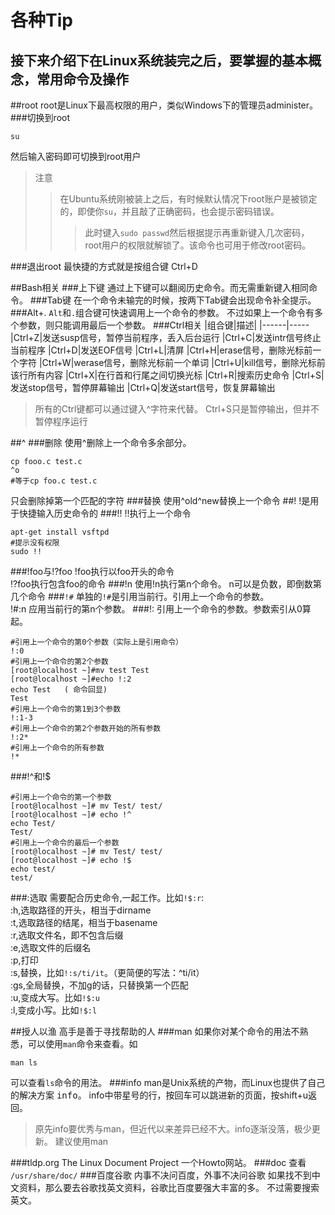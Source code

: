 各种Tip
=======
接下来介绍下在Linux系统装完之后，要掌握的基本概念，常用命令及操作
---------
##root
root是Linux下最高权限的用户，类似Windows下的管理员administer。
###切换到root

    su
然后输入密码即可切换到root用户
>注意
>>在Ubuntu系统刚被装上之后，有时候默认情况下root账户是被锁定的，即使你`su`，并且敲了正确密码，也会提示密码错误。
>>>此时键入`sudo passwd`然后根据提示再重新键入几次密码，root用户的权限就解锁了。该命令也可用于修改root密码。

###退出root
最快捷的方式就是按组合键 Ctrl+D

##Bash相关
###上下键
通过上下键可以翻阅历史命令。而无需重新键入相同命令。
###Tab键
在一个命令未输完的时候，按两下Tab键会出现命令补全提示。
###Alt+.
`Alt`和`.`组合键可快速调用上一个命令的参数。
不过如果上一个命令有多个参数，则只能调用最后一个参数。
###Ctrl相关
|组合键|描述|
|------|-----
|Ctrl+Z|发送susp信号，暂停当前程序，丢入后台运行
|Ctrl+C|发送intr信号终止当前程序
|Ctrl+D|发送EOF信号
|Ctrl+L|清屏
|Ctrl+H|erase信号，删除光标前一个字符
|Ctrl+W|werase信号，删除光标前一个单词
|Ctrl+U|kill信号，删除光标前该行所有内容
|Ctrl+X|在行首和行尾之间切换光标
|Ctrl+R|搜索历史命令
|Ctrl+S|发送stop信号，暂停屏幕输出
|Ctrl+Q|发送start信号，恢复屏幕输出
>所有的Ctrl键都可以通过键入^字符来代替。
>Ctrl+S只是暂停输出，但并不暂停程序运行

##^
###删除
使用^删除上一个命令多余部分。
```
cp fooo.c test.c
^o
#等于cp foo.c test.c
```
只会删除掉第一个匹配的字符
###替换
使用^old^new替换上一个命令
##!
!是用于快捷输入历史命令的
###!!
!!执行上一个命令  
```
apt-get install vsftpd
#提示没有权限
sudo !!
```
###!foo与!?foo
!foo执行以foo开头的命令  
!?foo执行包含foo的命令
###!n
使用!n执行第n个命令。
n可以是负数，即倒数第几个命令
###`!#`
单独的`!#`是引用当前行。引用上一个命令的参数。  
!#:n 应用当前行的第n个参数。
###!:
引用上一个命令的参数。参数索引从0算起。
```
#引用上一个命令的第0个参数（实际上是引用命令）
!:0
#引用上一个命令的第2个参数
[root@localhost ~]#mv test Test
[root@localhost ~]#echo !:2
echo Test   ( 命令回显)
Test
#引用上一个命令的第1到3个参数
!:1-3
#引用上一个命令的第2个参数开始的所有参数
!:2*
#引用上一个命令的所有参数
!*
```
###!^和!$
```
#引用上一个命令的第一个参数
[root@localhost ~]# mv Test/ test/
[root@localhost ~]# echo !^
echo Test/
Test/
#引用上一个命令的最后一个参数
[root@localhost ~]# mv Test/ test/
[root@localhost ~]# echo !$
echo test/
test/
```
###:选取
需要配合历史命令,一起工作。比如`!$:r`:  
:h,选取路径的开头，相当于dirname  
:t,选取路径的结尾，相当于basename  
:r,选取文件名，即不包含后缀  
:e,选取文件的后缀名  
:p,打印  
:s,替换，比如`!:s/ti/it`。（更简便的写法：^ti/it）  
:gs,全局替换，不加g的话，只替换第一个匹配  
:u,变成大写。比如`!$:u`  
:l,变成小写。比如`!$:l`  


##授人以渔
高手是善于寻找帮助的人
###man
如果你对某个命令的用法不熟悉，可以使用`man`命令来查看。如

    man ls
可以查看`ls`命令的用法。
###info
man是Unix系统的产物，而Linux也提供了自己的解决方案 <kbd>info</kbd>。
info中带星号的行，按回车可以跳进新的页面，按shift+u返回。
>原先info要优秀与man，但近代以来差异已经不大。info逐渐没落，极少更新。
建议使用man

###tldp.org
The Linux Document Project
一个Howto网站。
###doc 
查看 `/usr/share/doc/`
###百度谷歌
    内事不决问百度，外事不决问谷歌
如果找不到中文资料，那么要去谷歌找英文资料，谷歌比百度要强大丰富的多。
不过需要搜索英文。


